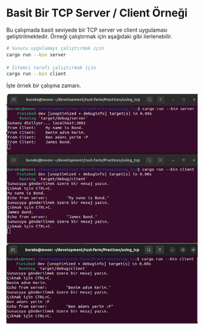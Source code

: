 # Basit Bir TCP Server / Client Örneği

Bu çalışmada basit seviyede bir TCP server ve client uygulaması geliştirilmektedir. Örneği çalıştırmak için aşağıdaki gibi ilerlenebilir.

```bash
# Sunucu uygulamayı çalıştırmak için
cargo run --bin server

# İstemci tarafı çalıştırmak için
cargo run --bin client
```

İşte örnek bir çalışma zamanı.

![../images/using_tcp_01.png](../images/using_tcp_01.png)